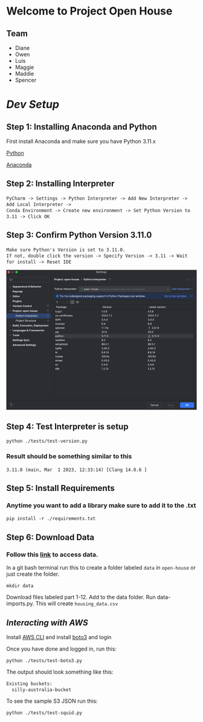 # Welcome to Project Open House

## Team
- Diane
- Owen
- Luis
- Maggie
- Maddie
- Spencer

# _Dev Setup_

## Step 1: Installing Anaconda and Python
First install Anaconda and make sure you have Python 3.11.x

[Python](https://www.python.org/downloads/release/python-3110/)

[Anaconda](https://www.anaconda.com/download)
## Step 2: Installing Interpreter
```angular2html
PyCharm -> Settings -> Python Interpreter -> Add New Interpreter -> Add Local Interpreter -> 
Conda Environment -> Create new environment -> Set Python Version to 3.11 -> Click OK
```
## Step 3: Confirm Python Version 3.11.0
```angular2html
Make sure Python's Version is set to 3.11.0.
If not, double click the version -> Specify Version -> 3.11 -> Wait for install -> Reset IDE
```
![img.png](readme-imgs/img.png)

## Step 4: Test Interpreter is setup

```angular2html
python ./tests/test-version.py
```

### Result should be something similar to this
```angular2html
3.11.0 (main, Mar  1 2023, 12:33:14) [Clang 14.0.6 ]
```

## Step 5: Install Requirements
### Anytime you want to add a library make sure to add it to the .txt
```angular2html
pip install -r ./requirements.txt
```

## Step 6: Download Data
### Follow this [link](https://northeastern-my.sharepoint.com/:f:/r/personal/igortn_northeastern_edu/Documents/DoCs/UTS-Projects/Rental%20prediction?csf=1&web=1&e=IPnzKu) to access data.

In a git bash terminal run this to create a folder labeled `data` in `open-house` or just create the folder.

```angular2html
mkdir data
```

Download files labeled part 1-12. Add to the data folder.
Run data-imports.py. This will create `housing_data.csv`

## *Interacting with AWS*
Install [AWS CLI](https://aws.amazon.com/cli/) and install [boto3](https://pypi.org/project/boto3/) and login

Once you have done and logged in, run this:
```angular2html
python ./tests/test-boto3.py
```
The output should look something like this:
```angular2html
Existing buckets:
  silly-australia-bucket
```

To see the sample S3 JSON run this:
```angular2html
python ./tests/test-squid.py
```